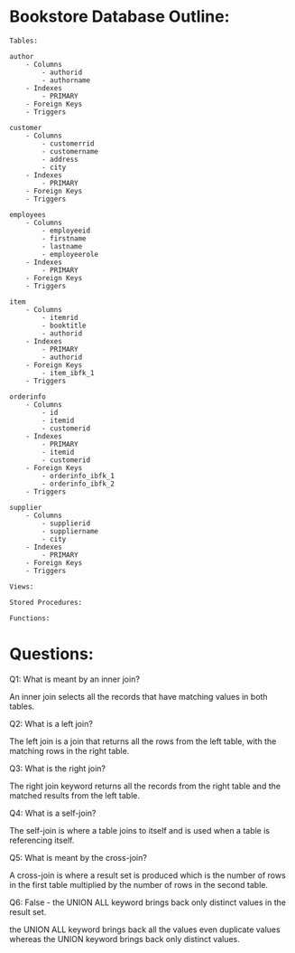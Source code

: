 # Bookstore Database Outline:

	Tables:

	author
		- Columns
			- authorid
			- authorname
		- Indexes
			- PRIMARY
		- Foreign Keys
		- Triggers

	customer
		- Columns
			- customerrid
			- customername
			- address
			- city
		- Indexes
			- PRIMARY
		- Foreign Keys
		- Triggers
	
	employees
		- Columns
			- employeeid
			- firstname
			- lastname
			- employeerole
		- Indexes
			- PRIMARY
	 	- Foreign Keys
		- Triggers

	item
		- Columns
			- itemrid
			- booktitle
			- authorid
		- Indexes
			- PRIMARY
			- authorid
		- Foreign Keys
			- item_ibfk_1
		- Triggers

	orderinfo
		- Columns
			- id
			- itemid
			- customerid
		- Indexes
			- PRIMARY
			- itemid
			- customerid
		- Foreign Keys
			- orderinfo_ibfk_1
			- orderinfo_ibfk_2
		- Triggers

	supplier
		- Columns
			- supplierid
			- suppliername
			- city
		- Indexes
			- PRIMARY
		- Foreign Keys
		- Triggers

	Views:

	Stored Procedures:

	Functions:



# Questions:

Q1: What is meant by an inner join?

An inner join selects all the records that have matching values in both tables.

Q2: What is a left join?

The left join is a join that returns all the rows from the left table, with the matching rows in the right table.

Q3: What is the right join?

The right join keyword returns all the records from the right table and the matched results from the left table.

Q4: What is a self-join?

The self-join is where a table joins to itself and is used when a table is referencing itself.

Q5: What is meant by the cross-join?

A cross-join is where a result set is produced which is the number of rows in the first table multiplied by the number of rows in the second table.

Q6:
False - the UNION ALL keyword brings back only distinct values in the result set.

the UNION ALL keyword brings back all the values even duplicate values whereas the UNION keyword brings back only distinct values.

